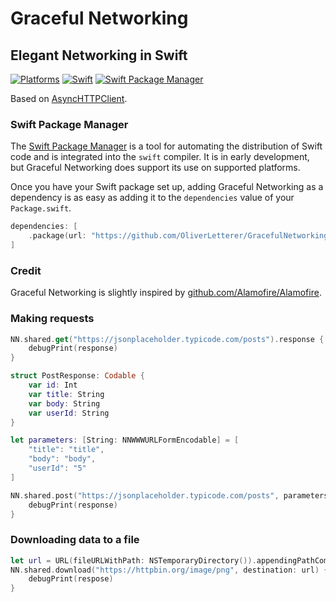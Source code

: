 # Graceful Networking

## Elegant Networking in Swift

[![Platforms](https://img.shields.io/badge/Platforms-macOS_iOS_tvOS_watchOS_Linux-green?style=flat-square)](https://img.shields.io/badge/Platforms-macOS_iOS_tvOS_watchOS_Linux-green?style=flat-square)
[![Swift](https://img.shields.io/badge/Swift-5.5-green?style=flat-square)](https://img.shields.io/badge/Swift-5.5-green?style=flat-square)
[![Swift Package Manager](https://img.shields.io/badge/Swift_Package_Manager-compatible-critical?style=flat-square)](https://img.shields.io/badge/Swift_Package_Manager-compatible-critical?style=flat-square)

Based on [AsyncHTTPClient](https://github.com/swift-server/async-http-client).

### Swift Package Manager

The [Swift Package Manager](https://swift.org/package-manager/) is a tool for automating the distribution of Swift code and is integrated into the `swift` compiler. It is in early development, but Graceful Networking does support its use on supported platforms.

Once you have your Swift package set up, adding Graceful Networking as a dependency is as easy as adding it to the `dependencies` value of your `Package.swift`.

```swift
dependencies: [
    .package(url: "https://github.com/OliverLetterer/GracefulNetworking.git", .upToNextMajor(from: "0.1.0"))
]
```

### Credit

Graceful Networking is slightly inspired by [github.com/Alamofire/Alamofire](https://github.com/Alamofire/Alamofire).

### Making requests

```swift
NN.shared.get("https://jsonplaceholder.typicode.com/posts").response { response, error in
    debugPrint(response)
}
```

```swift
struct PostResponse: Codable {
    var id: Int
    var title: String
    var body: String
    var userId: String
}

let parameters: [String: NNWWWURLFormEncodable] = [
    "title": "title",
    "body": "body",
    "userId": "5"
]

NN.shared.post("https://jsonplaceholder.typicode.com/posts", parameters: parameters).responseDecodable(of: PostResponse.self) { response, error in
    debugPrint(response)
}
```

### Downloading data to a file

```swift
let url = URL(fileURLWithPath: NSTemporaryDirectory()).appendingPathComponent("image.png")
NN.shared.download("https://httpbin.org/image/png", destination: url) { respose, error in
    debugPrint(respose)
}
```

